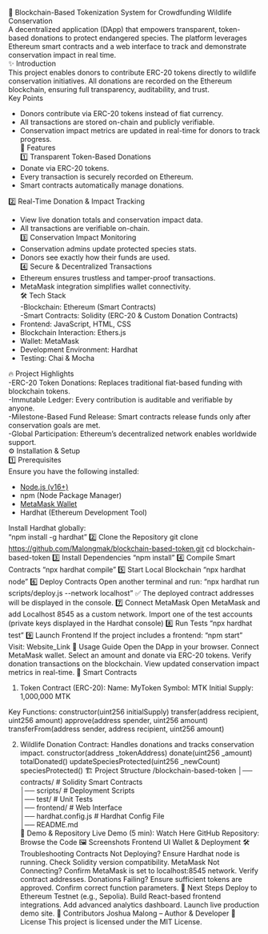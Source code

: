 🦏 Blockchain-Based Tokenization System for Crowdfunding Wildlife Conservation  
A decentralized application (DApp) that empowers transparent, token-based donations to protect endangered species. The platform leverages Ethereum smart contracts and a web interface to track and demonstrate conservation impact in real time.  
✨ Introduction  
This project enables donors to contribute ERC-20 tokens directly to wildlife conservation initiatives. All donations are recorded on the Ethereum blockchain, ensuring full transparency, auditability, and trust.  
Key Points
- Donors contribute via ERC-20 tokens instead of fiat currency.  
- All transactions are stored on-chain and publicly verifiable.  
- Conservation impact metrics are updated in real-time for donors to track progress.  
🚀 Features  
1️⃣ Transparent Token-Based Donations 
- Donate via ERC-20 tokens.  
- Every transaction is securely recorded on Ethereum.  
- Smart contracts automatically manage donations.  

2️⃣ Real-Time Donation & Impact Tracking
- View live donation totals and conservation impact data.  
- All transactions are verifiable on-chain.  
3️⃣ Conservation Impact Monitoring  
- Conservation admins update protected species stats.  
- Donors see exactly how their funds are used.  
4️⃣ Secure & Decentralized Transactions  
- Ethereum ensures trustless and tamper-proof transactions.  
- MetaMask integration simplifies wallet connectivity.  
🛠 Tech Stack  
-Blockchain: Ethereum (Smart Contracts)  
-Smart Contracts: Solidity (ERC-20 & Custom Donation Contracts)  
- Frontend: JavaScript, HTML, CSS  
- Blockchain Interaction: Ethers.js  
- Wallet: MetaMask  
- Development Environment: Hardhat  
- Testing: Chai & Mocha  

 🔥 Project Highlights  
-ERC-20 Token Donations: Replaces traditional fiat-based funding with blockchain tokens.  
-Immutable Ledger: Every contribution is auditable and verifiable by anyone.  
-Milestone-Based Fund Release: Smart contracts release funds only after conservation goals are met.  
-Global Participation: Ethereum’s decentralized network enables worldwide support.  \
⚙ Installation & Setup  
1️⃣ Prerequisites  
Ensure you have the following installed:  
- [Node.js (v16+)](https://nodejs.org/)  
- npm (Node Package Manager)  
- [MetaMask Wallet](https://metamask.io/)  
- Hardhat (Ethereum Development Tool)
  
Install Hardhat globally:  
“npm install -g hardhat”
2️⃣ Clone the Repository
git clone https://github.com/Malongmak/blockchain-based-token.git
cd blockchain-based-token
3️⃣ Install Dependencies
“npm install”
4️⃣ Compile Smart Contracts
“npx hardhat compile”
5️⃣ Start Local Blockchain
“npx hardhat node”
6️⃣ Deploy Contracts
Open another terminal and run:
“npx hardhat run scripts/deploy.js --network localhost”
✅ The deployed contract addresses will be displayed in the console.
7️⃣ Connect MetaMask
Open MetaMask and add Localhost 8545 as a custom network.
Import one of the test accounts (private keys displayed in the Hardhat console)
8️⃣ Run Tests
“npx hardhat test”
9️⃣ Launch Frontend
If the project includes a frontend:
“npm start”
Visit: Website_Link
🧩 Usage Guide
Open the DApp in your browser.
Connect MetaMask wallet.
Select an amount and donate via ERC-20 tokens.
Verify donation transactions on the blockchain.
View updated conservation impact metrics in real-time.
📄 Smart Contracts
1. Token Contract (ERC-20):
Name: MyToken
Symbol: MTK
Initial Supply: 1,000,000 MTK


Key Functions:
constructor(uint256 initialSupply)
transfer(address recipient, uint256 amount)
approve(address spender, uint256 amount)
transferFrom(address sender, address recipient, uint256 amount)

2. Wildlife Donation Contract:
Handles donations and tracks conservation impact.
constructor(address _tokenAddress)
donate(uint256 _amount)
totalDonated()
updateSpeciesProtected(uint256 _newCount)
speciesProtected()
🏗 Project Structure
/blockchain-based-token
│── contracts/        # Solidity Smart Contracts  
│── scripts/          # Deployment Scripts  
│── test/             # Unit Tests  
│── frontend/         # Web Interface  
│── hardhat.config.js # Hardhat Config File  
│── README.md  
🎥 Demo & Repository
Live Demo (5 min): Watch Here
GitHub Repository: Browse the Code
🖼 Screenshots
Frontend UI
Wallet & Deployment 
🛠 Troubleshooting
Contracts Not Deploying?
Ensure Hardhat node is running.
Check Solidity version compatibility.
MetaMask Not Connecting?
Confirm MetaMask is set to localhost:8545 network.
Verify contract addresses.
Donations Failing?
Ensure sufficient tokens are approved.
Confirm correct function parameters.
🚀 Next Steps
Deploy to Ethereum Testnet (e.g., Sepolia).
Build React-based frontend integrations.
Add advanced analytics dashboard.
Launch live production demo site.
👤 Contributors
Joshua Malong – Author & Developer
📜 License
This project is licensed under the MIT License.


